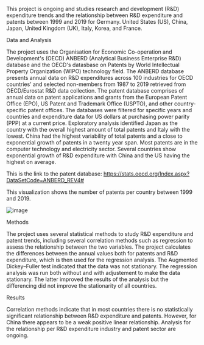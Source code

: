 This project is ongoing and studies research and development (R&D) expenditure trends and the relationship between R&D expenditure and patents between 1999 and 2019 for Germany. United States (US), China, Japan, United Kingdom (UK), Italy, Korea, and France. 

Data and Analysis

The project uses the Organisation for Economic Co-operation and Development's (OECD) ANBERD (Analytical Business Enterprise R&D) database and the OECD's datasbase on Patents by World Intellectual Property Organization (WIPO) technology field. The ANBERD database presents annual data on R&D expenditures across 100 industries for OECD countries’ and selected non-members from 1987 to 2019 retrieved from OECD/Eurostat R&D data collection. The patent database comprises of annual data on patent applications and grants from the European Patent Office (EPO), US Patent and Trademark Office (USPTO), and other country-specific patent offices. The databases were filtered for specific years and countries and expenditure data for US dollars at purchasing power parity (PPP) at a current price. Exploratory analysis identified Japan as the country with the overall highest amount of total patents and Italy with the lowest. China had the highest variability of total patents and a close to exponential growth of patents in a twenty year span. Most patents are in the computer technology and electricity sector. Several countries show exponential growth of R&D expenditure with China and the US having the highest on average. 

This is the link to the patent database:
https://stats.oecd.org/Index.aspx?DataSetCode=ANBERD_REV4#

This visualization shows the number of patents per country between 1999 and 2019.

![image](https://user-images.githubusercontent.com/82049693/223116436-ea3684d2-fa5c-416e-96c1-b99bfc549b0b.png)

Methods

The project uses several statistical methods to study R&D expenditure and patent trends, including several correlation methods such as regression to assess the relationship between the two variables. The project calculates the differences between the annual values both for patents and R&D expenditure, which is then used for the regression analysis. The Augmented Dickey–Fuller test indicated that the data was not stationary. The regression analysis was run both without and with adjustement to make the data stationary. The latter improved the results of the analysis but the differencing did not improve the stationarity of all countries.  

Results 

Correlation methods indicate that in most countries there is no statistically significant relationship between R&D expenditure and patents. However, for China there appears to be a weak positive linear relationship. Analysis for the relationship per R&D expenditure industry and patent sector are ongoing. 




